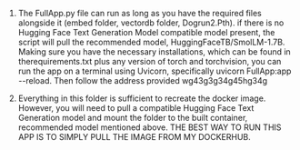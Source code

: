 1. The FullApp.py file can run as long as you have the required files alongside it (embed folder, vectordb folder, Dogrun2.Pth). if there is no Hugging Face Text Generation Model compatible model present, the script will pull the recommended model, HuggingFaceTB/SmolLM-1.7B. Making sure you have the necessary installations, which can be found in therequirements.txt plus any version of torch and torchvision, you can run the app on a terminal using Uvicorn, specifically uvicorn FullApp:app --reload. Then follow the address provided wg43g3g34g45hg34g

2. Everything in this folder is sufficient to recreate the docker image. However, you will need to pull a compatible Hugging Face Text Generation model and mount the folder to the built container, recommended model mentioned above. THE BEST WAY TO RUN THIS APP IS TO SIMPLY PULL THE IMAGE FROM MY DOCKERHUB.  
